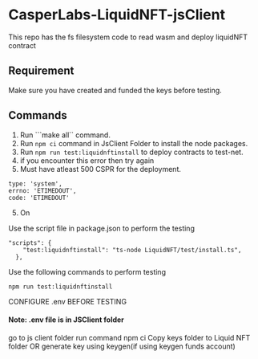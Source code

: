 # CasperLabs-LiquidNFT-jsClient

This repo has the fs filesystem code to read wasm and deploy liquidNFT contract

## Requirement

Make sure you have created and funded the keys before testing.

## Commands

1. Run ```make all`` command.
2. Run ```npm ci``` command in JsClient Folder to install the node packages.
3. Run ```npm run test:liquidnftinstall``` to deploy contracts to test-net.
4. if you encounter this error then try again 
5. Must have atleast 500 CSPR for the deployment.
  ```
  type: 'system',
  errno: 'ETIMEDOUT',
  code: 'ETIMEDOUT'
  ```
5. On

Use the script file in package.json to perform the testing
```
"scripts": {
    "test:liquidnftinstall": "ts-node LiquidNFT/test/install.ts",
  },
```

Use the following commands to perform testing
```
npm run test:liquidnftinstall

```

CONFIGURE .env BEFORE TESTING

#### Note: .env file is in JSClient folder

go to js client folder
run command npm ci
Copy keys folder to Liquid NFT folder OR generate key using keygen(if using keygen funds account)
